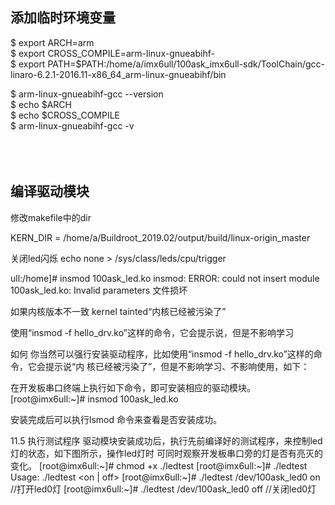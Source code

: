 

## 添加临时环境变量 <br>

$ export ARCH=arm    <br>
$ export CROSS_COMPILE=arm-linux-gnueabihf-   <br>
$ export PATH=$PATH:/home/a/imx6ull/100ask_imx6ull-sdk/ToolChain/gcc-linaro-6.2.1-2016.11-x86_64_arm-linux-gnueabihf/bin  <br>

$ arm-linux-gnueabihf-gcc --version   <br>
$ echo $ARCH <br>
$ echo $CROSS_COMPILE <br>
$ arm-linux-gnueabihf-gcc -v <br>
<br><br><br>



## 编译驱动模块



修改makefile中的dir

KERN_DIR = /home/a/Buildroot_2019.02/output/build/linux-origin_master

关闭led闪烁
echo none >  /sys/class/leds/cpu/trigger 


ull:/home]# insmod 100ask_led.ko
insmod: ERROR: could not insert module 100ask_led.ko: Invalid parameters
文件损坏

如果内核版本不一致
kernel tainted“内核已经被污染了”

使用“insmod  -f  hello_drv.ko”这样的命令，它会提示说，但是不影响学习




如何
你当然可以强行安装驱动程序，比如使用“insmod  -f  hello_drv.ko”这样的命令，它会提示说“内
核已经被污染了”，但是不影响学习、不影响使用，如下：


在开发板串口终端上执行如下命令，即可安装相应的驱动模块。 
[root@imx6ull:~]# insmod 100ask_led.ko 
 
  安装完成后可以执行lsmod 命令来查看是否安装成功。 
 
11.5  执行测试程序 
驱动模块安装成功后，执行先前编译好的测试程序，来控制led灯的状态，如下图所示，操作led灯时
可同时观察开发板串口旁的灯是否有亮灭的变化。 
[root@imx6ull:~]# chmod  +x  ./ledtest 
[root@imx6ull:~]# ./ledtest 
Usage: ./ledtest <dev> <on | off> 
[root@imx6ull:~]# ./ledtest /dev/100ask_led0 on    //打开led0灯 
[root@imx6ull:~]# ./ledtest /dev/100ask_led0 off  //关闭led0灯



